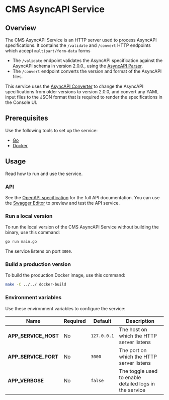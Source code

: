# CMS AsyncAPI Service

## Overview

The CMS AsyncAPI Service is an HTTP server used to process AsyncAPI specifications. It contains the `/validate` and `/convert` HTTP endpoints which accept `multipart/form-data` forms
- The `/validate` endpoint validates the AsyncAPI specification against the AsyncAPI schema in version 2.0.0., using the [AsyncAPI Parser](https://github.com/asyncapi/parser).
- The `/convert` endpoint converts the version and format of the AsyncAPI files.

This service uses the [AsyncAPI Converter](https://github.com/asyncapi/converter-go) to change the AsyncAPI specifications from older versions to version 2.0.0, and convert any YAML input files to the JSON format that is required to render the specifications in the Console UI.

## Prerequisites

Use the following tools to set up the service:

- [Go](https://golang.org)
- [Docker](https://www.docker.com/)

## Usage

Read how to run and use the service.

### API

See the [OpenAPI specification](openapi.yaml) for the full API documentation. You can use the [Swagger Editor](https://editor.swagger.io/) to preview and test the API service.

### Run a local version

To run the local version of the CMS AsyncAPI Service without building the binary, use this command:

```bash
go run main.go
```

The service listens on port `3000`.

### Build a production version

To build the production Docker image, use this command:

```bash
make -C ../../ docker-build
```

### Environment variables

Use these environment variables to configure the service:

| Name | Required | Default | Description |
|------|----------|---------|-------------|
| **APP_SERVICE_HOST** | No | `127.0.0.1` | The host on which the HTTP server listens |
| **APP_SERVICE_PORT** | No | `3000` | The port on which the HTTP server listens |
| **APP_VERBOSE** | No | `false` | The toggle used to enable detailed logs in the service |
